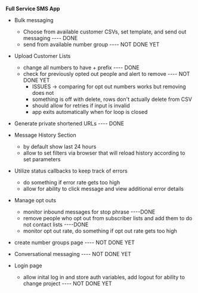 **Full Service SMS App**
* Bulk messaging 
    * Choose from available customer CSVs, set template, and send out messaging  ---- DONE 
    * send from available number group ---- NOT DONE YET 
    
* Upload Customer Lists
  * change all numbers to have + prefix  ---- DONE
  * check for previously opted out people and alert to remove ---- NOT DONE YET 
    * ISSUES -> comparing for opt out numbers works but removing does not 
    * something is off with delete, rows don't actually delete from CSV
    * should allow for retries if input is invalid 
    * app exits automatically when for loop is closed 
    

* Generate private shortened URLs ---- DONE
  

* Message History Section 
  * by default show last 24 hours 
  * allow to set filters via browser that will reload history according to set parameters 
    
    
* Utilize status callbacks to keep track of errors
  * do something if error rate gets too high
  * allow for ability to click message and view additional error details 
    

* Manage opt outs 
  * monitor inbound messages for stop phrase ----DONE
  * remove people who opt out from subscriber lists and add them to do not contact lists ----DONE 
  * monitor opt out rate, do something if opt out rate gets too high 
    

* create number groups page ---- NOT DONE YET   
  

* Conversational messaging ---- NOT DONE YET 
* Login page
  * allow inital log in and store auth variables, add logout for ability to change project ---- NOT DONE YET